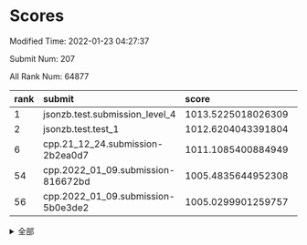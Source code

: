 # Scores

Modified Time: 2022-01-23 04:27:37

Submit Num: 207

All Rank Num: 64877

| rank |               submit               |       score        |       sigma        | pk_num |
| :--- | :--------------------------------- | :----------------- | :----------------- | :----- |
| 1    | jsonzb.test.submission_level_4     | 1013.5225018026309 | 0.8149543062057687 | 1256   |
| 2    | jsonzb.test.test_1                 | 1012.6204043391804 | 0.7807064101185485 | 1258   |
| 6    | cpp.21_12_24.submission-2b2ea0d7   | 1011.1085400884949 | 0.7857163722092131 | 1253   |
| 54   | cpp.2022_01_09.submission-816672bd | 1005.4835644952308 | 0.7312872503783869 | 1256   |
| 56   | cpp.2022_01_09.submission-5b0e3de2 | 1005.0299901259757 | 0.7209426836092578 | 1249   |


<details>
<summary>全部</summary>

| rank |                 submit                 |       score        |       sigma        | pk_num |
| :--- | :------------------------------------- | :----------------- | :----------------- | :----- |
| 1    | jsonzb.test.submission_level_4         | 1013.5225018026309 | 0.8149543062057687 | 1256   |
| 2    | jsonzb.test.test_1                     | 1012.6204043391804 | 0.7807064101185485 | 1258   |
| 3    | gobigger.level_3.submission_level_3_4  | 1011.9932582551983 | 0.7891843476813488 | 1253   |
| 4    | gobigger.level_3.submission_level_3_40 | 1011.3691451486541 | 0.7798052641747365 | 1250   |
| 5    | gobigger.level_3.submission_level_3_35 | 1011.1957604489294 | 0.7934080469470149 | 1250   |
| 6    | cpp.21_12_24.submission-2b2ea0d7       | 1011.1085400884949 | 0.7857163722092131 | 1253   |
| 7    | gobigger.level_3.submission_level_3_12 | 1011.0419788504695 | 0.7648876049019802 | 1251   |
| 8    | gobigger.level_3.submission_level_3_45 | 1010.9497915675664 | 0.7873952731946036 | 1254   |
| 9    | gobigger.level_3.submission_level_3_26 | 1010.9250356758602 | 0.7626733991032524 | 1253   |
| 10   | gobigger.level_3.submission_level_3_46 | 1010.8606658881382 | 0.7461322153702383 | 1255   |
| 11   | gobigger.level_3.submission_level_3_34 | 1010.8604666065718 | 0.7664665962325098 | 1255   |
| 12   | gobigger.level_3.submission_level_3_5  | 1010.6965300555687 | 0.7653110047001052 | 1256   |
| 13   | gobigger.level_3.submission_level_3_8  | 1010.5542360747752 | 0.7743653310234271 | 1252   |
| 14   | gobigger.level_3.submission_level_3_13 | 1010.5040669221238 | 0.7620958846177056 | 1255   |
| 15   | gobigger.level_3.submission_level_3_25 | 1010.4921052366507 | 0.7695877638063994 | 1251   |
| 16   | gobigger.level_3.submission_level_3_15 | 1010.4822889196913 | 0.7745581540276033 | 1256   |
| 17   | gobigger.level_3.submission_level_3_23 | 1010.4549416382475 | 0.7665731121738623 | 1255   |
| 18   | gobigger.level_3.submission_level_3_43 | 1010.3686750236459 | 0.759310868387826  | 1253   |
| 19   | gobigger.level_3.submission_level_3_11 | 1010.2835475691523 | 0.7555740030091642 | 1253   |
| 20   | gobigger.level_3.submission_level_3_21 | 1010.2512216638112 | 0.7715429671321887 | 1252   |
| 21   | gobigger.level_3.submission_level_3_14 | 1010.236582950088  | 0.7514645281930105 | 1250   |
| 22   | gobigger.level_3.submission_level_3_32 | 1010.2073669184373 | 0.7796251835062333 | 1255   |
| 23   | gobigger.level_3.submission_level_3_2  | 1010.163317561942  | 0.7571134764677557 | 1254   |
| 24   | gobigger.level_3.submission_level_3_29 | 1010.0458726129333 | 0.7593273331500201 | 1253   |
| 25   | gobigger.level_3.submission_level_3_37 | 1010.007632832849  | 0.7475143183504578 | 1252   |
| 26   | gobigger.level_3.submission_level_3_49 | 1009.9816698983033 | 0.7618729562226276 | 1254   |
| 27   | gobigger.level_3.submission_level_3_6  | 1009.8816722359601 | 0.7613062585482255 | 1254   |
| 28   | gobigger.level_3.submission_level_3_33 | 1009.7811831573513 | 0.7479334580418777 | 1248   |
| 29   | gobigger.level_3.submission_level_3_42 | 1009.7752385775223 | 0.7751750360823555 | 1256   |
| 30   | gobigger.level_3.submission_level_3_18 | 1009.7323591727607 | 0.7468709749257002 | 1254   |
| 31   | gobigger.level_3.submission_level_3_10 | 1009.6719949352678 | 0.7540265464254698 | 1256   |
| 32   | gobigger.level_3.submission_level_3_36 | 1009.6528517577411 | 0.7787925061908259 | 1256   |
| 33   | gobigger.level_3.submission_level_3_24 | 1009.6132941887486 | 0.7502478056919527 | 1253   |
| 34   | gobigger.level_3.submission_level_3_41 | 1009.5474338648515 | 0.7359491086563831 | 1252   |
| 35   | gobigger.level_3.submission_level_3_1  | 1009.4769133871154 | 0.7337914916228385 | 1252   |
| 36   | gobigger.level_3.submission_level_3_30 | 1009.4597922073622 | 0.7468968966965297 | 1254   |
| 37   | gobigger.level_3.submission_level_3_9  | 1009.4473065601013 | 0.7431771274630273 | 1256   |
| 38   | gobigger.level_3.submission_level_3_38 | 1009.3840206542881 | 0.7574831755612342 | 1250   |
| 39   | gobigger.level_3.submission_level_3_0  | 1009.3531128818894 | 0.7641418715054114 | 1251   |
| 40   | gobigger.level_3.submission_level_3_22 | 1009.3062350658527 | 0.7358087527627599 | 1253   |
| 41   | gobigger.level_3.submission_level_3_27 | 1009.1998005523305 | 0.7355958670004179 | 1248   |
| 42   | gobigger.level_3.submission_level_3_28 | 1009.1798530273607 | 0.7404997867598156 | 1246   |
| 43   | gobigger.level_3.submission_level_3_48 | 1009.1005554092113 | 0.747723978148097  | 1252   |
| 44   | gobigger.level_3.submission_level_3_47 | 1009.0971710189789 | 0.7454362547910033 | 1258   |
| 45   | gobigger.level_3.submission_level_3_19 | 1009.0800715840229 | 0.7675878342794638 | 1247   |
| 46   | gobigger.level_3.submission_level_3_17 | 1008.7955099104097 | 0.7566001947317842 | 1246   |
| 47   | gobigger.level_3.submission_level_3_16 | 1008.7587224520082 | 0.7458021814368341 | 1255   |
| 48   | gobigger.level_3.submission_level_3_3  | 1008.7551597162052 | 0.748526813360353  | 1257   |
| 49   | gobigger.level_3.submission_level_3_44 | 1008.7190193604326 | 0.7364913192195012 | 1255   |
| 50   | gobigger.level_3.submission_level_3_39 | 1008.582683511525  | 0.7555087397570655 | 1259   |
| 51   | gobigger.level_3.submission_level_3_7  | 1008.385506723826  | 0.7406129885394535 | 1248   |
| 52   | gobigger.level_3.submission_level_3_31 | 1008.1704996022083 | 0.7369457100434096 | 1248   |
| 53   | gobigger.level_3.submission_level_3_20 | 1007.7172270035577 | 0.7402178091316073 | 1252   |
| 54   | cpp.2022_01_09.submission-816672bd     | 1005.4835644952308 | 0.7312872503783869 | 1256   |
| 55   | gobigger.level_1.submission_level_1_3  | 1005.3929896922766 | 0.7207432384014707 | 1253   |
| 56   | cpp.2022_01_09.submission-5b0e3de2     | 1005.0299901259757 | 0.7209426836092578 | 1249   |
| 57   | gobigger.level_1.submission_level_1_24 | 1004.9476129831826 | 0.7260106371622032 | 1258   |
| 58   | gobigger.level_1.submission_level_1_12 | 1004.7938928186023 | 0.7123398787461527 | 1258   |
| 59   | gobigger.level_1.submission_level_1_23 | 1004.6874001045982 | 0.7253486318004257 | 1254   |
| 60   | gobigger.level_1.submission_level_1_28 | 1004.5255303430109 | 0.7134971130055224 | 1256   |
| 61   | gobigger.level_1.submission_level_1_48 | 1004.388042408597  | 0.7156799823258375 | 1256   |
| 62   | gobigger.level_1.submission_level_1_39 | 1004.3559592532577 | 0.7401037962841149 | 1258   |
| 63   | gobigger.level_1.submission_level_1_5  | 1004.3142625212731 | 0.7400452184933425 | 1252   |
| 64   | gobigger.level_1.submission_level_1_46 | 1004.1126530874286 | 0.7123445296182225 | 1253   |
| 65   | gobigger.level_1.submission_level_1_27 | 1004.0710051951905 | 0.712160967680275  | 1254   |
| 66   | gobigger.level_1.submission_level_1_32 | 1004.0294808239768 | 0.7196842060464774 | 1256   |
| 67   | gobigger.level_1.submission_level_1_26 | 1003.8941037943663 | 0.7222160246474945 | 1251   |
| 68   | gobigger.level_1.submission_level_1_29 | 1003.857514732828  | 0.7068686821672066 | 1259   |
| 69   | gobigger.level_1.submission_level_1_11 | 1003.79552176317   | 0.7220668316425551 | 1252   |
| 70   | gobigger.level_1.submission_level_1_35 | 1003.7095400782364 | 0.7206174126186302 | 1255   |
| 71   | gobigger.level_1.submission_level_1_21 | 1003.7068733610687 | 0.7241775126099509 | 1255   |
| 72   | gobigger.level_1.submission_level_1_15 | 1003.6950085531756 | 0.7134081573193286 | 1255   |
| 73   | gobigger.level_1.submission_level_1_13 | 1003.6914318557184 | 0.7262627621397204 | 1257   |
| 74   | gobigger.level_1.submission_level_1_7  | 1003.6175788581666 | 0.7152889520081056 | 1250   |
| 75   | gobigger.level_1.submission_level_1_37 | 1003.5850367455013 | 0.7191198383313555 | 1252   |
| 76   | gobigger.level_1.submission_level_1_47 | 1003.5831880730353 | 0.7161121518987249 | 1252   |
| 77   | gobigger.level_1.submission_level_1_38 | 1003.579455346566  | 0.7159887000548159 | 1259   |
| 78   | gobigger.level_1.submission_level_1_43 | 1003.565608613914  | 0.7139755727031036 | 1255   |
| 79   | gobigger.level_1.submission_level_1_20 | 1003.4831953738508 | 0.7114706541894756 | 1254   |
| 80   | gobigger.level_1.submission_level_1_45 | 1003.4329274383365 | 0.7217016131371015 | 1251   |
| 81   | gobigger.level_1.submission_level_1_31 | 1003.3804513314852 | 0.7150632218984386 | 1256   |
| 82   | gobigger.level_1.submission_level_1_25 | 1003.3433538895098 | 0.7182746068840421 | 1257   |
| 83   | gobigger.level_1.submission_level_1_33 | 1003.3044585598675 | 0.7215045973143386 | 1251   |
| 84   | gobigger.level_1.submission_level_1_9  | 1003.2973015541961 | 0.7126457777125865 | 1252   |
| 85   | gobigger.level_1.submission_level_1_44 | 1003.297278950317  | 0.715415435669634  | 1252   |
| 86   | gobigger.level_1.submission_level_1_19 | 1003.2415070897812 | 0.7134351196880372 | 1251   |
| 87   | gobigger.level_1.submission_level_1_17 | 1003.18281871972   | 0.7150349722275043 | 1255   |
| 88   | gobigger.level_1.submission_level_1_10 | 1003.1211298324448 | 0.7233603728677185 | 1253   |
| 89   | gobigger.level_1.submission_level_1_30 | 1003.0804371300737 | 0.723675202318516  | 1255   |
| 90   | gobigger.level_1.submission_level_1_2  | 1003.0572450579001 | 0.7124304614302746 | 1253   |
| 91   | gobigger.level_1.submission_level_1_42 | 1002.9750417229042 | 0.7126200036764294 | 1258   |
| 92   | gobigger.level_1.submission_level_1_34 | 1002.959827694071  | 0.7160347857983855 | 1251   |
| 93   | gobigger.level_1.submission_level_1_4  | 1002.9555764451774 | 0.7298216135638838 | 1256   |
| 94   | gobigger.level_1.submission_level_1_6  | 1002.940783022989  | 0.7068625534893042 | 1257   |
| 95   | gobigger.level_1.submission_level_1_22 | 1002.7863805161312 | 0.7063642069592634 | 1253   |
| 96   | gobigger.level_1.submission_level_1_36 | 1002.7042591362533 | 0.7127256829469955 | 1254   |
| 97   | gobigger.level_1.submission_level_1_14 | 1002.6810215536904 | 0.7122318697354668 | 1253   |
| 98   | gobigger.level_1.submission_level_1_1  | 1002.6187302393636 | 0.7116261228003881 | 1253   |
| 99   | gobigger.level_1.submission_level_1_16 | 1002.5719767138122 | 0.7168587824817444 | 1257   |
| 100  | gobigger.level_1.submission_level_1_41 | 1002.5421572453413 | 0.7064161012311518 | 1252   |
| 101  | gobigger.level_1.submission_level_1_0  | 1002.2711157170467 | 0.708686502775774  | 1256   |
| 102  | gobigger.level_1.submission_level_1_49 | 1002.2167168622608 | 0.7149635518366044 | 1252   |
| 103  | gobigger.level_1.submission_level_1_18 | 1002.187611229649  | 0.7142056318690445 | 1250   |
| 104  | gobigger.level_1.submission_level_1_40 | 1002.033718707267  | 0.7121824964127498 | 1260   |
| 105  | gobigger.level_1.submission_level_1_8  | 1001.6320214685521 | 0.7065177874103135 | 1256   |
| 106  | gobigger.random.submission_random_47   | 996.9465539199269  | 0.7020043534888738 | 1253   |
| 107  | gobigger.random.submission_random_13   | 996.9122376153563  | 0.7184085300317392 | 1255   |
| 108  | gobigger.random.submission_random_35   | 996.8175046582045  | 0.7099058590381768 | 1254   |
| 109  | gobigger.random.submission_random_14   | 996.7370744004716  | 0.7159095288410094 | 1256   |
| 110  | gobigger.random.submission_random_4    | 996.5900571790709  | 0.6989821873489538 | 1255   |
| 111  | gobigger.random.submission_random_37   | 996.5713083956235  | 0.699926679198189  | 1248   |
| 112  | gobigger.random.submission_random_3    | 996.5649185498781  | 0.7013481464170428 | 1255   |
| 113  | gobigger.random.submission_random_26   | 996.551852472946   | 0.7052608123276622 | 1253   |
| 114  | gobigger.random.submission_random_17   | 996.5433874058567  | 0.7102739038202047 | 1250   |
| 115  | gobigger.random.submission_random_45   | 996.404850225789   | 0.7139437590441019 | 1251   |
| 116  | gobigger.random.submission_random_46   | 996.3922021946076  | 0.7109184673119348 | 1252   |
| 117  | gobigger.random.submission_random_5    | 996.3480114889882  | 0.7103935979918934 | 1251   |
| 118  | gobigger.random.submission_random_33   | 996.3340056344404  | 0.7103388327371365 | 1246   |
| 119  | gobigger.random.submission_random_31   | 996.3128731961868  | 0.7051371320302532 | 1259   |
| 120  | gobigger.random.submission_random_16   | 996.2765107446719  | 0.7122868665768426 | 1256   |
| 121  | gobigger.random.submission_random_28   | 996.18351286464    | 0.7155608681084985 | 1255   |
| 122  | gobigger.random.submission_random_41   | 996.1186681549891  | 0.7111484505842708 | 1259   |
| 123  | gobigger.random.submission_random_23   | 995.9736614143453  | 0.7332041932095134 | 1253   |
| 124  | gobigger.random.submission_random_29   | 995.9384345702897  | 0.722386686769113  | 1255   |
| 125  | gobigger.random.submission_random_20   | 995.9367107778572  | 0.7057804870488494 | 1249   |
| 126  | gobigger.random.submission_random_40   | 995.9109243951573  | 0.7161134984024384 | 1259   |
| 127  | gobigger.random.submission_random_10   | 995.866919552602   | 0.7243335633625999 | 1256   |
| 128  | gobigger.random.submission_random_18   | 995.8018013218272  | 0.7105336608035803 | 1260   |
| 129  | gobigger.random.submission_random_36   | 995.7977079113422  | 0.7101940158336222 | 1251   |
| 130  | gobigger.random.submission_random_42   | 995.7555381669503  | 0.7120025093831467 | 1251   |
| 131  | gobigger.random.submission_random_1    | 995.7404933651845  | 0.7178849117908654 | 1250   |
| 132  | gobigger.random.submission_random_7    | 995.7110256690931  | 0.7039201031718972 | 1251   |
| 133  | gobigger.random.submission_random_25   | 995.6803717066608  | 0.7174330001888676 | 1247   |
| 134  | gobigger.random.submission_random_44   | 995.6304241102923  | 0.720817711479756  | 1254   |
| 135  | gobigger.random.submission_random_39   | 995.576204238478   | 0.7016217198070321 | 1258   |
| 136  | gobigger.random.submission_random_2    | 995.5520154419678  | 0.7268750555918525 | 1256   |
| 137  | gobigger.random.submission_random_8    | 995.5187515556447  | 0.705583453182453  | 1253   |
| 138  | gobigger.random.submission_random_12   | 995.5101973066367  | 0.7155190271658317 | 1252   |
| 139  | gobigger.random.submission_random_30   | 995.481697916378   | 0.7083398782022668 | 1244   |
| 140  | gobigger.random.submission_random_27   | 995.4605571054747  | 0.7152727716243416 | 1255   |
| 141  | gobigger.random.submission_random_21   | 995.4593580225883  | 0.7084781962119461 | 1255   |
| 142  | gobigger.random.submission_random_9    | 995.3865937502259  | 0.7187082088988515 | 1251   |
| 143  | gobigger.random.submission_random_24   | 995.3607871147183  | 0.7117903841250445 | 1255   |
| 144  | gobigger.random.submission_random_32   | 995.345365498138   | 0.7099568659355762 | 1253   |
| 145  | gobigger.random.submission_random_15   | 995.3150615331176  | 0.7017236155972099 | 1255   |
| 146  | gobigger.random.submission_random_19   | 995.3101134064926  | 0.6958317396944755 | 1254   |
| 147  | gobigger.random.submission_random_38   | 995.300898891545   | 0.7105045951596514 | 1255   |
| 148  | gobigger.random.submission_random_43   | 995.2962934203654  | 0.7051141489793985 | 1257   |
| 149  | gobigger.random.submission_random_48   | 995.2880076442794  | 0.7264721665747067 | 1254   |
| 150  | gobigger.random.submission_random_6    | 995.2651264663735  | 0.7191842076407516 | 1255   |
| 151  | gobigger.random.submission_random_11   | 995.2646779799609  | 0.7241634156267138 | 1256   |
| 152  | gobigger.random.submission_random_0    | 995.2108408627112  | 0.7107581822081697 | 1256   |
| 153  | gobigger.random.submission_random_34   | 995.1857095969482  | 0.7163608574924654 | 1254   |
| 154  | gobigger.random.submission_random_22   | 995.1449894477856  | 0.711618680989155  | 1253   |
| 155  | gobigger.random.submission_random_49   | 994.4447178534798  | 0.7165353629828092 | 1256   |
| 156  | gobigger.level_2.submission_level_2_17 | 993.8069469293847  | 0.7350542957514844 | 1254   |
| 157  | gobigger.level_2.submission_level_2_26 | 993.6199149660544  | 0.7504147122145257 | 1256   |
| 158  | gobigger.level_2.submission_level_2_25 | 993.35254097158    | 0.7355528686577018 | 1252   |
| 159  | gobigger.level_2.submission_level_2_44 | 993.147840124349   | 0.7270373206941706 | 1252   |
| 160  | gobigger.level_2.submission_level_2_23 | 993.098872096473   | 0.7600989265836112 | 1258   |
| 161  | gobigger.level_2.submission_level_2_32 | 992.9566472976632  | 0.7133783459435132 | 1254   |
| 162  | gobigger.level_2.submission_level_2_45 | 992.8111795997619  | 0.7399631766601572 | 1256   |
| 163  | gobigger.level_2.submission_level_2_40 | 992.8016315015336  | 0.7380157777708757 | 1251   |
| 164  | gobigger.level_2.submission_level_2_42 | 992.7973211908314  | 0.7328658402015186 | 1253   |
| 165  | gobigger.level_2.submission_level_2_31 | 992.7849500690762  | 0.7333928265686088 | 1256   |
| 166  | gobigger.level_2.submission_level_2_49 | 992.7157207073806  | 0.7421438547168735 | 1253   |
| 167  | gobigger.level_2.submission_level_2_0  | 992.7014135153838  | 0.7467842045393634 | 1256   |
| 168  | gobigger.level_2.submission_level_2_2  | 992.6858591594245  | 0.7428763983429272 | 1257   |
| 169  | gobigger.level_2.submission_level_2_10 | 992.6776659126798  | 0.7444059235747574 | 1258   |
| 170  | gobigger.level_2.submission_level_2_30 | 992.4496063487804  | 0.7337646692829473 | 1253   |
| 171  | gobigger.level_2.submission_level_2_33 | 992.4071168814052  | 0.7454813561765891 | 1254   |
| 172  | gobigger.level_2.submission_level_2_38 | 992.3953858486362  | 0.7382722375002041 | 1254   |
| 173  | gobigger.level_2.submission_level_2_20 | 992.3774144346598  | 0.7351587469957739 | 1255   |
| 174  | gobigger.level_2.submission_level_2_15 | 992.3712552234892  | 0.7448344931237559 | 1249   |
| 175  | gobigger.level_2.submission_level_2_3  | 992.192678664708   | 0.7384871542400162 | 1252   |
| 176  | gobigger.level_2.submission_level_2_11 | 992.0750899018656  | 0.7518364920008738 | 1254   |
| 177  | gobigger.level_2.submission_level_2_24 | 992.0608671177455  | 0.7281688773643029 | 1260   |
| 178  | gobigger.level_2.submission_level_2_1  | 992.0236057088304  | 0.7668002399820579 | 1254   |
| 179  | gobigger.level_2.submission_level_2_9  | 991.9791094269747  | 0.7422694994585193 | 1250   |
| 180  | gobigger.level_2.submission_level_2_14 | 991.9421444958142  | 0.744911201125821  | 1259   |
| 181  | gobigger.level_2.submission_level_2_27 | 991.9078980256638  | 0.7451184651511761 | 1257   |
| 182  | gobigger.level_2.submission_level_2_5  | 991.9049928889843  | 0.7420092188852115 | 1252   |
| 183  | gobigger.level_2.submission_level_2_16 | 991.8806437645511  | 0.7316325425857668 | 1252   |
| 184  | gobigger.level_2.submission_level_2_18 | 991.8719983944874  | 0.7419465978813027 | 1252   |
| 185  | gobigger.level_2.submission_level_2_34 | 991.8657501506701  | 0.741341415444438  | 1254   |
| 186  | gobigger.level_2.submission_level_2_8  | 991.7684865391401  | 0.781242365605563  | 1254   |
| 187  | gobigger.level_2.submission_level_2_6  | 991.6771534742851  | 0.7460771367764232 | 1255   |
| 188  | gobigger.level_2.submission_level_2_28 | 991.6648293782608  | 0.7416059863337706 | 1249   |
| 189  | gobigger.level_2.submission_level_2_29 | 991.6013449567896  | 0.7491924254111246 | 1258   |
| 190  | gobigger.level_2.submission_level_2_21 | 991.5229428167866  | 0.7694202185549356 | 1250   |
| 191  | gobigger.level_2.submission_level_2_7  | 991.4891698359223  | 0.7657690058487756 | 1252   |
| 192  | gobigger.level_2.submission_level_2_41 | 991.4149463214535  | 0.7465607392282189 | 1250   |
| 193  | gobigger.level_2.submission_level_2_35 | 991.4016296675028  | 0.7520756815809683 | 1255   |
| 194  | gobigger.level_2.submission_level_2_12 | 991.2464015427327  | 0.7579898697567975 | 1253   |
| 195  | gobigger.level_2.submission_level_2_46 | 991.0500456096929  | 0.749862173778423  | 1252   |
| 196  | gobigger.level_2.submission_level_2_22 | 991.0362507809492  | 0.7547940143595878 | 1254   |
| 197  | gobigger.level_2.submission_level_2_39 | 990.9835033104098  | 0.7703056334291627 | 1255   |
| 198  | gobigger.level_2.submission_level_2_13 | 990.9579314547685  | 0.7583459752268715 | 1252   |
| 199  | gobigger.level_2.submission_level_2_47 | 990.9117795861114  | 0.7533757056486345 | 1252   |
| 200  | gobigger.level_2.submission_level_2_43 | 990.9079941188462  | 0.7554954089766963 | 1257   |
| 201  | gobigger.level_2.submission_level_2_36 | 990.5814732112733  | 0.7509932276037542 | 1252   |
| 202  | gobigger.level_2.submission_level_2_4  | 990.4454763381904  | 0.7566157743478514 | 1249   |
| 203  | gobigger.level_2.submission_level_2_19 | 990.3274047630117  | 0.7660710136057969 | 1252   |
| 204  | gobigger.level_2.submission_level_2_48 | 990.2755380771359  | 0.7590366844551664 | 1257   |
| 205  | gobigger.level_2.submission_level_2_37 | 990.1505211521059  | 0.7453073063808643 | 1257   |
| 206  | gobigger.none.submission_none_0        | 976.2442352201429  | 1.401026044711603  | 1253   |
| 207  | gobigger.none.submission_none_1        | 975.8957980503533  | 1.435396495708185  | 1257   |

</details>